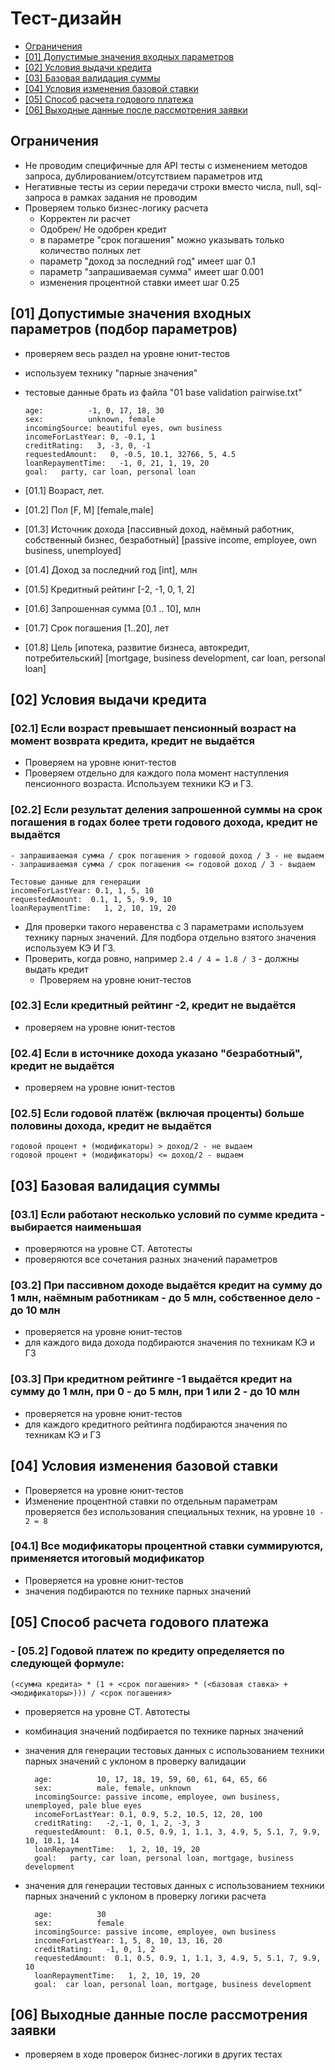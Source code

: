 # Тест-дизайн
 + [Ограничения](#boundaries)
 + [[01] Допустимые значения входных параметров](#internaldata)
 + [[02] Условия выдачи кредита](#conditions)
 + [[03] Базовая валидация суммы](#basecalc)
 + [[04] Условия изменения базовой ставки](#rate)
 + [[05] Способ расчета годового платежа](#howto)
 + [[06] Выходные данные после рассмотрения заявки](#exit)

## <a name="boundaries"></a> Ограничения
- Не проводим специфичные для API тесты с изменением методов запроса, дублированием/отсутствием параметров итд
- Негативные тесты из серии передачи строки вместо числа, null, sql-запроса в рамках задания не проводим
- Проверяем только бизнес-логику расчета
    - Корректен ли расчет
    - Одобрен/ Не одобрен кредит
  - в параметре "срок погашения" можно указывать только количество полных лет
  - параметр "доход за последний год" имеет шаг 0.1
  - параметр "запрашиваемая сумма" имеет шаг 0.001
  - изменения процентной ставки имеет шаг 0.25
  
## <a name="internaldata"></a> [01] Допустимые значения входных параметров (подбор параметров)
- проверяем весь раздел на уровне юнит-тестов
- используем технику "парные значения"
- тестовые данные брать из файла "01 base validation pairwise.txt"
    
      age:          -1, 0, 17, 18, 30
      sex:          unknown, female
      incomingSource: beautiful eyes, own business
      incomeForLastYear: 0, -0.1, 1
      creditRating:   3, -3, 0, -1
      requestedAmount:   0, -0.5, 10.1, 32766, 5, 4.5
      loanRepaymentTime:   -1, 0, 21, 1, 19, 20
      goal:   party, car loan, personal loan
  

- [01.1] Возраст, лет.
- [01.2] Пол [F, M] [female,male]
- [01.3] Источник дохода [пассивный доход, наёмный работник, собственный бизнес, безработный] [passive income, employee, own business, unemployed]
- [01.4] Доход за последний год [int], млн
- [01.5] Кредитный рейтинг [-2, -1, 0, 1, 2]
- [01.6] Запрошенная сумма [0.1 .. 10], млн
- [01.7] Срок погашения [1..20], лет
- [01.8] Цель [ипотека, развитие бизнеса, автокредит, потребительский] [mortgage, business development, car loan, personal loan]


## <a name="conditions"></a> [02] Условия выдачи кредита
### [02.1] Если возраст превышает пенсионный возраст на момент возврата кредита, кредит не выдаётся
- Проверяем на уровне юнит-тестов  
- Проверяем отдельно для каждого пола момент наступления пенсионного возраста. Используем техники КЭ и ГЗ.
  
### [02.2] Если результат деления запрошенной суммы на срок погашения в годах более трети годового дохода, кредит не выдаётся
    - запрашиваемая сумма / срок погашения > годовой доход / 3 - не выдаем
    - запрашиваемая сумма / срок погашения <= годовой доход / 3 - выдаем

    Тестовые данные для генерации
    incomeForLastYear: 0.1, 1, 5, 10
    requestedAmount:  0.1, 1, 5, 9.9, 10
    loanRepaymentTime:   1, 2, 10, 19, 20
- Для проверки такого неравенства с 3 параметрами используем технику парных значений. Для подбора отдельно взятого значения используем КЭ И ГЗ.
- Проверить, когда ровно, например `2.4 / 4 = 1.8 / 3` - должны выдать кредит
  - Проверяем на уровне юнит-тестов
  
###  [02.3] Если кредитный рейтинг -2, кредит не выдаётся
- проверяем на уровне юнит-тестов
### [02.4] Если в источнике дохода указано "безработный", кредит не выдаётся
- проверяем на уровне юнит-тестов
### [02.5] Если годовой платёж (включая проценты) больше половины дохода, кредит не выдаётся
    годовой процент + (модификаторы) > доход/2 - не выдаем
    годовой процент + (модификаторы) <= доход/2 - выдаем

## <a name="basecalc"></a> [03] Базовая валидация суммы 
### [03.1] Если работают несколько условий по сумме кредита - выбирается наименьшая
- проверяются на уровне СТ. Автотесты
- проверяются все сочетания разных значений параметров

###  [03.2] При пассивном доходе выдаётся кредит на сумму до 1 млн, наёмным работникам - до 5 млн, собственное дело - до 10 млн
- проверяется на уровне юнит-тестов
- для каждого вида дохода подбираются значения по техникам КЭ и ГЗ
### [03.3] При кредитном рейтинге -1 выдаётся кредит на сумму до 1 млн, при 0 - до 5 млн, при 1 или 2 - до 10 млн
- проверяется на уровне юнит-тестов
- для каждого кредитного рейтинга подбираются значения по техникам КЭ и ГЗ

## <a name="rate"></a> [04] Условия изменения базовой ставки
  - Проверяется на уровне юнит-тестов
  - Изменение процентной ставки по отдельным параметрам проверяется без использования специальных техник, на уровне `10 - 2 = 8`
  
### [04.1] Все модификаторы процентной ставки суммируются, применяется итоговый модификатор
 - Проверяется на уровне юнит-тестов
- значения подбираются по технике парных значений

## <a name="howto"></a> [05] Способ расчета годового платежа
### - [05.2] Годовой платеж по кредиту определяется по следующей формуле:

`(<сумма кредита> * (1 + <срок погашения> * (<базовая ставка> + <модификаторы>))) / <срок погашения>`

- проверяется на уровне СТ. Автотесты
- комбинация значений подбирается по технике парных значений
- значения для генерации тестовых данных с использованием техники парных значений с уклоном в проверку валидации 
  
  
        age:          10, 17, 18, 19, 59, 60, 61, 64, 65, 66
        sex:          male, female, unknown
        incomingSource: passive income, employee, own business, unemployed, pale blue eyes
        incomeForLastYear: 0.1, 0.9, 5.2, 10.5, 12, 20, 100
        creditRating:   -2,-1, 0, 1, 2, -3, 3
        requestedAmount:  0.1, 0.5, 0.9, 1, 1.1, 3, 4.9, 5, 5.1, 7, 9.9, 10, 10.1, 14 
        loanRepaymentTime:   1, 2, 10, 19, 20
        goal:   party, car loan, personal loan, mortgage, business development

- значения для генерации тестовых данных с использованием техники парных значений с уклоном в проверку логики расчета
        
        
        age:          30
        sex:          female
        incomingSource: passive income, employee, own business
        incomeForLastYear: 1, 5, 8, 10, 13, 16, 20
        creditRating:   -1, 0, 1, 2
        requestedAmount:  0.1, 0.5, 0.9, 1, 1.1, 3, 4.9, 5, 5.1, 7, 9.9, 10
        loanRepaymentTime:   1, 2, 10, 19, 20
        goal:  car loan, personal loan, mortgage, business development

## <a name="exit"></a> [06] Выходные данные после рассмотрения заявки

  - проверяем в ходе проверок бизнес-логики в других тестах
